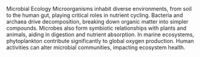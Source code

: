 Microbial Ecology
Microorganisms inhabit diverse environments, from soil to the human gut, playing critical roles in nutrient cycling. Bacteria and archaea drive decomposition, breaking down organic matter into simpler compounds. Microbes also form symbiotic relationships with plants and animals, aiding in digestion and nutrient absorption. In marine ecosystems, phytoplankton contribute significantly to global oxygen production. Human activities can alter microbial communities, impacting ecosystem health.